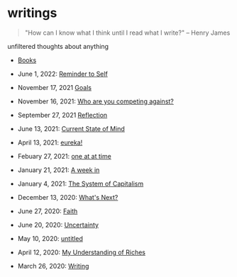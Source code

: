 # writings

> "How can I know what I think until I read what I write?" – Henry James

unfiltered thoughts about anything

- [Books](books.md)

- June 1, 2022: [Reminder to Self](20220601_reminder_to_self.md)
- November 17, 2021 [Goals](20211117_goals.md)
- November 16, 2021: [Who are you competing against?](20211116_who_are_you_competing_against.md)
- September 27, 2021 [Reflection](20210927_reflection.md)
- June 13, 2021: [Current State of Mind](20210613_current_state_of_mind.md)
- April 13, 2021: [eureka!](20210413_eureka.md)
- Febuary 27, 2021: [one at at time](20210227_one_at_a_time.md)
- January 21, 2021: [A week in](20210121_a_week_in.md)
- January 4, 2021: [The System of Capitalism](20210104_the_system_of_capitalism.md)
- December 13, 2020: [What's Next?](20201213_what's_next.md)
- June 27, 2020: [Faith](20200627_faith.md)
- June 20, 2020: [Uncertainty](20200620_uncertainty.md)
- May 10, 2020: [untitled](20200510.md)
- April 12, 2020: [My Understanding of Riches](20200412_my_understanding_of_riches.md)
- March 26, 2020: [Writing](20200326_writing.md)
